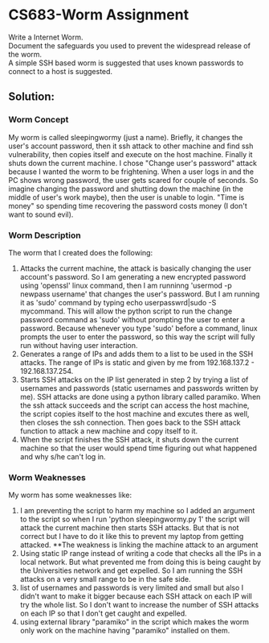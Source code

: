# CS683-Worm Assignment
Write a Internet Worm. <br/>Document the safeguards you used to prevent the widespread release of the worm. <br/>A simple SSH based worm is suggested that uses known passwords to connect to a host is suggested.

## Solution:

### Worm Concept
My worm is called sleepingwormy (just a name). Briefly, it changes the user's account password, then it ssh attack to other machine and find ssh vulnerability, then copies itself and execute on the host machine. Finally it shuts down the current machine. I chose "Change user's password" attack because I wanted the worm to be frightening. When a user logs in and the PC shows wrong password, the user gets scared for couple of seconds. So imagine changing the password and shutting down the machine (in the middle of user's work maybe), then the user is unable to login. "Time is money" so spending time recovering the password costs money (I don't want to sound evil).

### Worm Description
The worm that I created does the following:
1. Attacks the current machine, the attack is basically changing the user account's password. So I am generating a new encrypted password using 'openssl' linux command, then I am runninng 'usermod -p newpass username' that changes the user's password. But I am running it as 'sudo' command by typing echo userpasswrd|sudo -S mycommand. This will allow the python script to run the change password command as 'sudo' without prompting the user to enter a password. Because whenever you type 'sudo' before a command, linux prompts the user to enter the password, so this way the script will fully run without having user interaction.
2. Generates a range of IPs and adds them to a list to be used in the SSH attacks. The range of IPs is static and given by me from 192.168.137.2 - 192.168.137.254.
3. Starts SSH attacks on the IP list generated in step 2 by trying a list of usernames and passwords (static usernames and passwords written by me). SSH attacks are done using a python library called paramiko. When the ssh attack succeeds and the script can access the host machine, the script copies itself to the host machine and excutes there as well, then closes the ssh connection. Then goes back to the SSH attack function to attack a new machine and copy itself to it.
4. When the script finishes the SSH attack, it shuts down the current machine so that the user would spend time figuring out what happened and why s/he can't log in.

### Worm Weaknesses
My worm has some weaknesses like:
1. I am preventing the script to harm my machine so I added an argument to the script so when I run 'python sleepingwormy.py 1' the script will attack the current machine then starts SSH attacks. But that is not correct but I have to do it like this to prevent my laptop from getting attacked. **The weakness is linking the machine attack to an argument
2. Using static IP range instead of writing a code that checks all the IPs in a local network. But what prevented me from doing this is being caught by the Universities network and get expelled. So I am running the SSH attacks on a very small range to be in the safe side.
3. list of usernames and passwords is very limited and small but also I didn't want to make it bigger because each SSH attack on each IP will try the whole list. So I don't want to increase the number of SSH attacks on each IP so that I don't get caught and expelled. 
4. using external library "paramiko" in the script which makes the worm only work on the machine having "paramiko" installed on them.

### 
